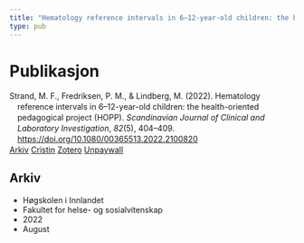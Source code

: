 ```yaml
---
title: "Hematology reference intervals in 6–12-year-old children: the health-oriented pedagogical project (HOPP)"
type: pub
---
```

<h1>Publikasjon</h1>
<article id="csl-bib-container-E34A4YVB" class="csl-bib-container">
  <div class="csl-bib-body" style="line-height: 1.35; padding-left: 1em; text-indent:-1em;">
  <div class="csl-entry">Strand, M. F., Fredriksen, P. M., &amp; Lindberg, M. (2022). Hematology reference intervals in 6&#x2013;12-year-old children: the health-oriented pedagogical project (HOPP). <i>Scandinavian Journal of Clinical and Laboratory Investigation</i>, <i>82</i>(5), 404&#x2013;409. <a href="https://doi.org/10.1080/00365513.2022.2100820">https://doi.org/10.1080/00365513.2022.2100820</a></div>
</div>
  <div class="csl-bib-buttons">
    <a href="#taxonomy-article-E34A4YVB" class="csl-bib-button">Arkiv</a>
    <a href="https://app.cristin.no/results/show.jsf?id=2045037" alt="Cristin URL" class="csl-bib-button">Cristin</a>
    <a href="http://zotero.org/groups/5022929/items/E34A4YVB" alt="Zotero URL" class="csl-bib-button">Zotero</a>
    <a href="https://doi.org/10.1080/00365513.2022.2100820" class="csl-bib-button">Unpaywall</a>
  </div>
  <div id="csl-bib-meta-container-E34A4YVB"></div>
</article>
<div id="csl-bib-meta-E34A4YVB" class="csl-bib-meta">
  <article id="taxonomy-article-E34A4YVB" class="taxonomy-article">
    <h1>Arkiv</h1>
    <ul>
      <li>Høgskolen i Innlandet</li>
      <li>Fakultet for helse- og sosialvitenskap</li>
      <li>2022</li>
      <li>August</li>
    </ul>
  </article>
</div>
